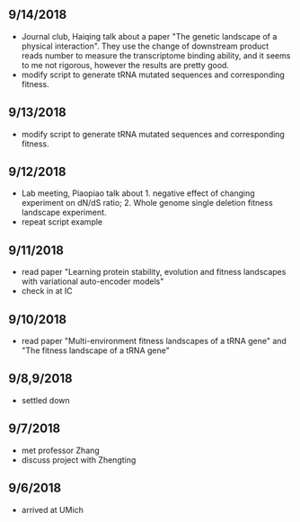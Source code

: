 
## 9/14/2018
* Journal club, Haiqing talk about a paper "The genetic landscape of a physical interaction". 
  They use the change of downstream product reads number to measure the transcriptome binding ability,
  and it seems to me not rigorous, however the results are pretty good. 
* modify script to generate tRNA mutated sequences and corresponding fitness.

## 9/13/2018
* modify script to generate tRNA mutated sequences and corresponding fitness.

## 9/12/2018
* Lab meeting, Piaopiao talk about 1. negative effect of changing experiment on dN/dS ratio; 2. Whole genome single deletion fitness landscape experiment. 
* repeat script example

## 9/11/2018
* read paper "Learning protein stability, evolution and fitness landscapes with variational auto-encoder models"
* check in at IC

## 9/10/2018
* read paper "Multi-environment fitness landscapes of a tRNA gene" and "The fitness landscape of a tRNA gene"


## 9/8,9/2018
* settled down

## 9/7/2018
* met professor Zhang
* discuss project with Zhengting

## 9/6/2018
* arrived at UMich
